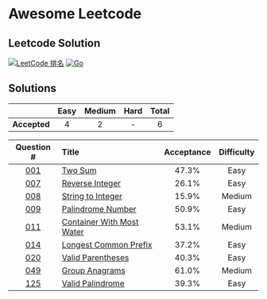 # Awesome Leetcode
## Leetcode Solution

[![LeetCode 排名](https://img.shields.io/badge/71anshuman-blue.svg)](https://leetcode.com/71anshuman/)
[![Go](https://img.shields.io/badge/Go-1.16-blue.svg)](https://golang.google.cn)

## Solutions

|     |Easy|Medium|Hard|Total|
|:---:|:---:|:---:|:---:|:---:|
|**Accepted**|4|2|-|6|


|Question #|Title |Acceptance|Difficulty|
|:-:|:-|:-: | :-: |
|[001](https://leetcode.com/problems/two-sum/)| [Two Sum](https://github.com/71anshuman/awesome-leetcode/tree/main/0001.two-sum)|47.3%|Easy||
|[007](https://leetcode.com/problems/reverse-integer/)| [Reverse Integer](https://github.com/71anshuman/awesome-leetcode/tree/main/0007.Reverse-Integer)|26.1%|Easy||
|[008](https://leetcode.com/problems/string-to-integer-atoi/)| [String to Integer](https://github.com/71anshuman/awesome-leetcode/tree/main/0008.string-to-integer-atoi)|15.9%|Medium||
|[009](https://leetcode.com/problems/palindrome-number/submissions/)| [Palindrome Number](https://github.com/71anshuman/awesome-leetcode/tree/main/0009.palindrome-number)|50.9%|Easy||
|[011](https://leetcode.com/problems/container-with-most-water)| [Container With Most Water](https://github.com/71anshuman/awesome-leetcode/tree/main/0011.container-with-most-water)|53.1%|Medium||
|[014](https://leetcode.com/problems/longest-common-prefix/)| [Longest Common Prefix](https://github.com/71anshuman/awesome-leetcode/tree/main/0014.longest-common-prefix)|37.2%|Easy||
|[020](https://leetcode.com/problems/valid-parentheses)| [Valid Parentheses](https://github.com/71anshuman/awesome-leetcode/tree/main/0020.valid-parentheses)|40.3%|Easy||
|[049](https://leetcode.com/problems/group-anagrams)| [Group Anagrams](https://github.com/71anshuman/awesome-leetcode/tree/main/0049.group-anagrams)|61.0%|Medium||
|[125](https://leetcode.com/problems/valid-palindrome)| [Valid Palindrome](https://github.com/71anshuman/awesome-leetcode/tree/main/0125.valid-palindrome)|39.3%|Easy||
